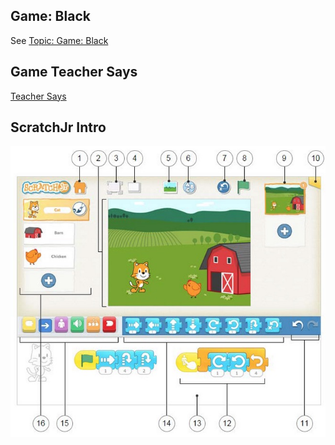 ## Game: Black

See [Topic: Game: Black](../lessons/gameBlack.html)



## Game Teacher Says 


[Teacher Says](../lessons/TeacherSays.md)



## ScratchJr Intro


![scratchjrinterface](./jc_a_001_scratchjrinterface.jpg)





